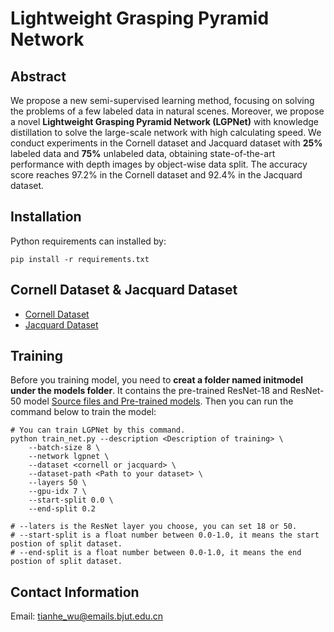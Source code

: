 # Lightweight Grasping Pyramid Network

## Abstract
We propose a new semi-supervised learning method, focusing on solving the problems of a few labeled data in natural scenes. Moreover, we propose a novel **Lightweight Grasping Pyramid Network (LGPNet)** with knowledge distillation to solve the large-scale network with high calculating speed. We conduct experiments in the Cornell dataset and Jacquard dataset with **25%** labeled data and **75%** unlabeled data, obtaining state-of-the-art performance with depth images by object-wise data split. The accuracy score reaches 97.2% in the Cornell dataset and 92.4% in the Jacquard dataset.

## Installation
Python requirements can installed by:
```shell
pip install -r requirements.txt
```

## Cornell Dataset & Jacquard Dataset
- [Cornell Dataset](https://www.kaggle.com/oneoneliu/cornell-grasp)
- [Jacquard Dataset](https://jacquard.liris.cnrs.fr/)

## Training
Before you training model, you need to **creat a folder named initmodel under the models folder**. It contains the pre-trained ResNet-18 and ResNet-50 model [Source files and Pre-trained models](https://github.com/TianheWu/LGPNet/releases/tag/Version-1). Then you can run the command below to train the model:
```shell
# You can train LGPNet by this command.
python train_net.py --description <Description of training> \
    --batch-size 8 \
    --network lgpnet \
    --dataset <cornell or jacquard> \
    --dataset-path <Path to your dataset> \
    --layers 50 \
    --gpu-idx 7 \
    --start-split 0.0 \
    --end-split 0.2 

# --laters is the ResNet layer you choose, you can set 18 or 50.
# --start-split is a float number between 0.0-1.0, it means the start postion of split dataset.
# --end-split is a float number between 0.0-1.0, it means the end postion of split dataset.
```

## Contact Information
Email: tianhe_wu@emails.bjut.edu.cn
